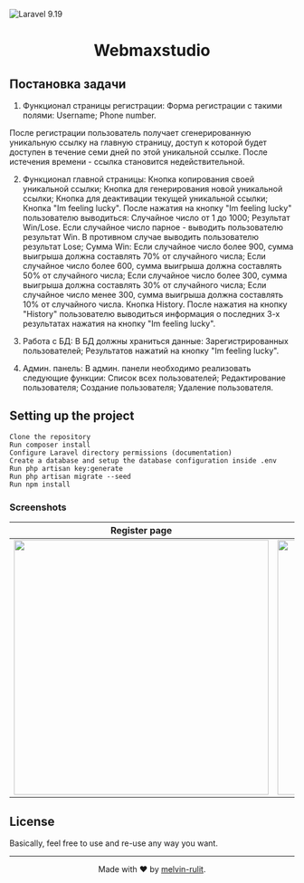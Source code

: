 

![Laravel 9.19](https://img.shields.io/badge/Laravel-9.19-orange)


<h1 align="center">Webmaxstudio</h1>

## Постановка задачи
1) Функционал страницы регистрации:
   Форма регистрации с такими полями:
   Username;
   Phone number.

После регистрации пользователь получает сгенерированную уникальную ссылку на главную страницу, доступ к которой будет доступен в течение семи дней по этой уникальной ссылке. После истечения времени - ссылка становится недействительной.

2) Функционал главной страницы:
   Кнопка копирования своей уникальной ссылки;
   Кнопка для генерирования новой уникальной ссылки;
   Кнопка для деактивации текущей уникальной ссылки;
   Кнопка "Im feeling lucky". После нажатия на кнопку "Im feeling lucky" пользователю выводиться:
   Случайное число от 1 до 1000;
   Результат Win/Lose. Если случайное число парное - выводить пользователю результат Win. В противном случае выводить пользователю результат Lose;
   Сумма Win:
   Если случайное число более 900, сумма выигрыша должна составлять 70% от случайного числа;
   Если случайное число более 600, сумма выигрыша должна составлять 50% от случайного числа;
   Если случайное число более 300, сумма выигрыша должна составлять 30% от случайного числа;
   Если случайное число менее 300, сумма выигрыша должна составлять 10% от случайного числа.
   Кнопка History. После нажатия на кнопку "History" пользователю выводиться информация о последних 3-х результатах нажатия на кнопку "Im feeling lucky".

3) Работа с БД:
   В БД должны храниться данные:
   Зарегистрированных пользователей;
   Результатов нажатий на кнопку "Im feeling lucky".

4) Админ. панель:
   В админ. панели необходимо реализовать следующие функции:
   Список всех пользователей;
   Редактирование пользователя;
   Создание пользователя;
   Удаление пользователя.


## Setting up the project



    Clone the repository
    Run composer install
    Configure Laravel directory permissions (documentation)
    Create a database and setup the database configuration inside .env
    Run php artisan key:generate
    Run php artisan migrate --seed
    Run npm install


### Screenshots


| Register page | Home page |
| ------------ | ------------- |
|<img src="https://github.com/melvin-rulit/Test/blob/master/screenshot%20project/registr_page.png" width="450">|<img src="https://github.com/melvin-rulit/Test/blob/master/screenshot%20project/home_page.png" width="450"> |




## License

Basically, feel free to use and re-use any way you want.

- - - - -

<div align=center>

Made with :heart: by [melvin-rulit](https://github.com/melvin-rulit).

</div>
